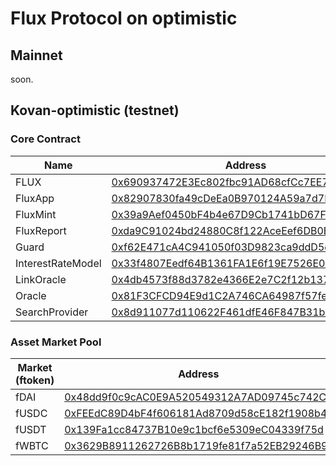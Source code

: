 # Flux Protocol on optimistic

## Mainnet

soon.


## Kovan-optimistic (testnet)

### Core Contract

| Name | Address | JSON|
|--------|-----------|--------|
| FLUX | [0x690937472E3Ec802fbc91AD68cfCc7EE71B1888E](https://kovan-explorer.optimism.io/address/0x690937472E3Ec802fbc91AD68cfCc7EE71B1888E)|  ERC20 |
| FluxApp| [0x82907830fa49cDeEa0B970124A59a7d7DE0dF7c3](https://kovan-explorer.optimism.io/address/0x82907830fa49cDeEa0B970124A59a7d7DE0dF7c3)| [JSON](https://github.com/01-finance/flux/blob/main/publish/json/FluxApp.json)  |
| FluxMint| [0x39a9Aef0450bF4b4e67D9Cb1741bD67F1491cbEe](https://kovan-explorer.optimism.io/address/0x39a9Aef0450bF4b4e67D9Cb1741bD67F1491cbEe)| [JSON](https://github.com/01-finance/flux/blob/main/publish/json/FluxMint.json)  |
| FluxReport| [0xda9C91024bd24880C8f122AceEef6DB0B4FF93fb](https://kovan-explorer.optimism.io/address/0xda9C91024bd24880C8f122AceEef6DB0B4FF93fb)| [JSON](https://github.com/01-finance/flux/blob/main/publish/json/FluxReport.json)  |
| Guard| [0xf62E471cA4C941050f03D9823ca9ddD5e110ba00](https://kovan-explorer.optimism.io/address/0xf62E471cA4C941050f03D9823ca9ddD5e110ba00)| [JSON](https://github.com/01-finance/flux/blob/main/publish/json/Guard.json)  |
| InterestRateModel| [0x33f4807Eedf64B1361FA1E6f19E7526E0e7fF611](https://kovan-explorer.optimism.io/address/0x33f4807Eedf64B1361FA1E6f19E7526E0e7fF611)| [JSON](https://github.com/01-finance/flux/blob/main/publish/json/InterestRateModel.json)  |
| LinkOracle| [0x4db4573f88d3782e4366E2e7C2f12b1370e9dF00](https://kovan-explorer.optimism.io/address/0x4db4573f88d3782e4366E2e7C2f12b1370e9dF00)| [JSON](https://github.com/01-finance/flux/blob/main/publish/json/LinkOracle.json)  |
| Oracle| [0x81F3CFCD94E9d1C2A746CA64987f57fe662A5D00](https://kovan-explorer.optimism.io/address/0x81F3CFCD94E9d1C2A746CA64987f57fe662A5D00)| [JSON](https://github.com/01-finance/flux/blob/main/publish/json/Oracle.json)  |
| SearchProvider| [0x8d911077d110622F461dfE46F847B31b90c8dB7c](https://kovan-explorer.optimism.io/address/0x8d911077d110622F461dfE46F847B31b90c8dB7c)| [JSON](https://github.com/01-finance/flux/blob/main/publish/json/SearchProvider.json)  |

### Asset Market Pool

| Market (ftoken) | Address | Decimals | JSON|
|--------|--------|--------|--------|
| fDAI| [0x48dd9f0c9cAC0E9A520549312A7AD09745c742C5](https://kovan-explorer.optimism.io/address/0x48dd9f0c9cAC0E9A520549312A7AD09745c742C5)| 18  |[JSON](https://github.com/01-finance/flux/blob/main/publish/json/MarketERC20.json)  |
| fUSDC| [0xFEEdC89D4bF4f606181Ad8709d58cE182f1908b4](https://kovan-explorer.optimism.io/address/0xFEEdC89D4bF4f606181Ad8709d58cE182f1908b4)| 6  |[JSON](https://github.com/01-finance/flux/blob/main/publish/json/MarketERC20.json)  |
| fUSDT| [0x139Fa1cc84737B10e9c1bcf6e5309eC04339f75d](https://kovan-explorer.optimism.io/address/0x139Fa1cc84737B10e9c1bcf6e5309eC04339f75d)| 6  |[JSON](https://github.com/01-finance/flux/blob/main/publish/json/MarketERC20.json)  |
| fWBTC| [0x3629B8911262726B8b1719fe81f7a52EB29246B9](https://kovan-explorer.optimism.io/address/0x3629B8911262726B8b1719fe81f7a52EB29246B9)| 8  |[JSON](https://github.com/01-finance/flux/blob/main/publish/json/MarketERC20.json)  |